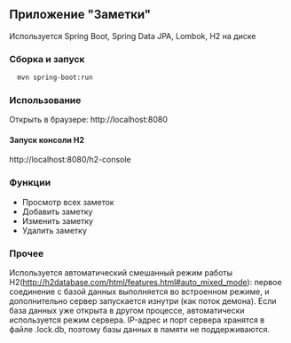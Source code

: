 ## Приложение "Заметки"
Используется Spring Boot, Spring Data JPA, Lombok, H2 на диске
### Сборка и запуск 
```bash
  mvn spring-boot:run
```
### Использование
Открыть в браузере:
http://localhost:8080
#### Запуск консоли H2
http://localhost:8080/h2-console

### Функции
<ul>
<li>Просмотр всех заметок</li>
<li>Добавить заметку</li>
<li>Изменить заметку</li>
<li>Удалить заметку</li>
</ul>

### Прочее
Используется автоматический смешанный режим работы H2(http://h2database.com/html/features.html#auto_mixed_mode):
первое соединение с базой данных выполняется во встроенном режиме, и дополнительно сервер запускается изнутри 
(как поток демона). Если база данных уже открыта в другом процессе, автоматически используется режим сервера. 
IP-адрес и порт сервера хранятся в файле .lock.db, поэтому базы данных в памяти не поддерживаются.
